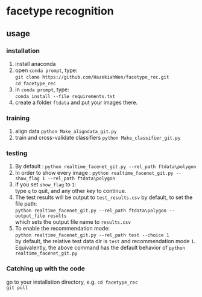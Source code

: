 # facetype recognition
## usage
### installation
1. install anaconda  
2. open `conda prompt`, type:  
`git clone https://github.com/HazekiahWon/facetype_rec.git`  
`cd facetype_rec`
3. in `conda prompt`, type:  
`conda install --file requirements.txt`
4. create a folder `ftdata` and put your images there.
### training
1. align data
`python Make_aligndata_git.py`
2. train and cross-validate classifiers
`python Make_classifier_git.py`
### testing
1. By default :
`python realtime_facenet_git.py --rel_path ftdata\polygon`
2. In order to show every image :
`python realtime_facenet_git.py --show_flag 1 --rel_path ftdata\polygon` 
3. if you set `show_flag` to `1`:  
type `q` to quit, and any other key to continue.
4. The test results will be output to `test_results.csv` by default, to set the file path:  
`python realtime_facenet_git.py --rel_path ftdata\polygon --output_file results`  
which sets the output file name to `results.csv`
5. To enable the recommendation mode:  
`python realtime_facenet_git.py --rel_path test --choice 1`  
by default, the relative test data dir is `test` and recommendation mode `1`.  
Equivalently, the above command has the default behavior of `python realtime_facenet_git.py`
### Catching up with the code
go to your installation directory, e.g. `cd facetype_rec`  
`git pull`


